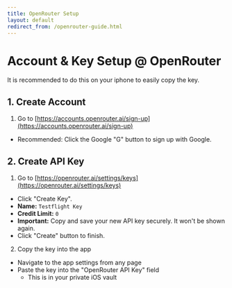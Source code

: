 ```yaml
---
title: OpenRouter Setup
layout: default
redirect_from: /openrouter-guide.html
---
```

# Account & Key Setup @ OpenRouter

It is recommended to do this on your iphone to easily copy the key.

## 1. Create Account
1.   Go to [https://accounts.openrouter.ai/sign-up](https://accounts.openrouter.ai/sign-up)
*   Recommended: Click the Google "G" button to sign up with Google.

## 2. Create API Key

1.   Go to [https://openrouter.ai/settings/keys](https://openrouter.ai/settings/keys)
*   Click "Create Key".
*   **Name:** `Testflight Key`
*   **Credit Limit:** `0`
*   **Important:** Copy and save your new API key securely. It won't be shown again.
*   Click "Create" button to finish.
2.   Copy the key into the app
* Navigate to the app settings from any page
* Paste the key into the "OpenRouter API Key" field
    * This is in your private iOS vault
